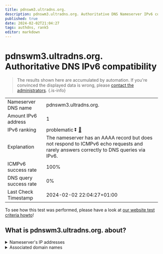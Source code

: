 ```yaml
---
title: pdnswm3.ultradns.org.
description: pdnswm3.ultradns.org. Authoritative DNS Nameserver IPv6 compatibility
published: true
date: 2024-02-02T21:04:27
tags: authdns, rank5
editor: markdown
---
```


# pdnswm3.ultradns.org. Authoritative DNS IPv6 compatibility

> The results shown here are accumulated by automation. If you're convinced the displayed data is wrong, please [contact the administrators](/howto/chat). 
{.is-info}




|   |   |
| - | - |
| Nameserver DNS name | pdnswm3.ultradns.org.
| Amount IPv6 address | 1
| IPv6 ranking | problematic :arrow_double_down: [🔗](/howto/ranking) |
| Explanation | The nameserver has an AAAA record but does not respond to ICMPv6 echo requests and rarely answers correctly to DNS queries via IPv6. |
| ICMPv6 success rate | 100%|
| DNS query success rate | 0% |
| Last Check Timestamp | 2024-02-02 22:04:27+01:00 |

To see how this test was performed, please have a look at [our website test criteria howto](/howto/testcriteria/authdns)!


## What is pdnswm3.ultradns.org. about?




<details>
<summary>Nameserver's IP addresses</summary>

2610:a1:1015::4

</details>



<details>
<summary>Associated domain names</summary>

www.walmart.com

</details>
